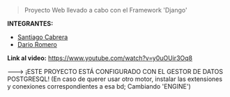 > Proyecto Web llevado a cabo con el Framework 'Django' 

**INTEGRANTES:**

- [Santiago Cabrera](https://github.com/SantiCabrera19)
- [Dario Romero](https://github.com/drr2021)


**Link al video:** https://www.youtube.com/watch?v=y0uOUir3Oq8



---> ¡ESTE PROYECTO ESTÁ CONFIGURADO CON EL GESTOR DE DATOS POSTGRESQL! 
(En caso de querer usar otro motor, instalar las extensiones y conexiones correspondientes a esa bd; Cambiando 'ENGINE')
